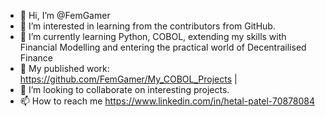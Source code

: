 - 👋 Hi, I’m @FemGamer
- 👀 I’m interested in learning from the contributors from GitHub.
- 🌱 I’m currently learning Python, COBOL, extending my skills with Financial Modelling and entering the practical world of Decentrailised Finance
- 🍻 My published work: https://github.com/FemGamer/My_COBOL_Projects | 
- 💞️ I’m looking to collaborate on interesting projects.
- 📫 How to reach me https://www.linkedin.com/in/hetal-patel-70878084

<!---
FemGamer/FemGamer is a ✨ special ✨ repository because its `README.md` (this file) appears on your GitHub profile.
You can click the Preview link to take a look at your changes.
--->
